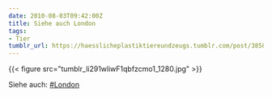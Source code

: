 ```yaml
---
date: 2010-08-03T09:42:00Z
title: Siehe auch London
tags:
- Tier
tumblr_url: https://haesslicheplastiktiereundzeugs.tumblr.com/post/3858625276/siehe-auch-london
---
```

{{< figure src="tumblr_li291wliwF1qbfzcmo1_1280.jpg" >}}

Siehe auch: [#London](http://haesslicheplastiktiereundzeugs.tumblr.com/tagged/London)
